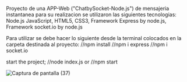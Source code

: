 
Proyecto de una APP-Web ("ChatbySocket-Node.js") 
de mensajeria instantanea
para su realizacion se utilizaron 
las siguientes tecnologias:
Node.js
JavaScript,
HTML5,
CSS3,
Framework Express by node.js,
Framework socket.io by node.js

Para utilizar se debe hacer lo siguiente desde 
la terminal colocados en la carpeta destinada al proyecto:
//npm install
//npm i express
//npm i socket.io

start the project;
//node index.js
or
//npm start

![Captura de pantalla (37)](https://user-images.githubusercontent.com/99376135/206036259-f2a3d818-2f8d-4e56-8a6b-2c3784234e35.png)
